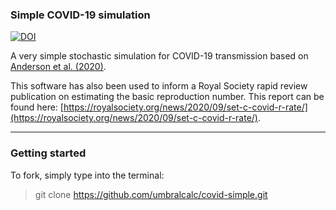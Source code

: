 ### Simple COVID-19 simulation

[![DOI](https://zenodo.org/badge/DOI/10.5281/zenodo.4703798.svg)](https://doi.org/10.5281/zenodo.4703798)

A very simple stochastic simulation for COVID-19 transmission based on [Anderson et al. (2020)](https://www.thelancet.com/journals/lancet/article/PIIS0140-6736\(20\)30567-5/fulltext).

This software has also been used to inform a Royal Society rapid review publication on estimating the basic reproduction number. This report can be found here: [https://royalsociety.org/news/2020/09/set-c-covid-r-rate/](https://royalsociety.org/news/2020/09/set-c-covid-r-rate/).

---

### Getting started

To fork, simply type into the terminal:

> git clone https://github.com/umbralcalc/covid-simple.git 


